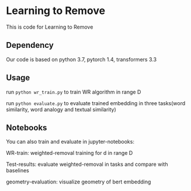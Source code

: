 # Learning to Remove
This is code for Learning to Remove

## Dependency
Our code is based on python 3.7, pytorch 1.4, transformers 3.3

## Usage
run `python wr_train.py` to train WR algorithm in range D

run `python evaluate.py` to evaluate trained embedding in three tasks(word similarity, word analogy and textual similarity)

## Notebooks
You can also train and evaluate in jupyter-notebooks:

WR-train: weighted-removal training for d in range D

Test-results: evaluate weighted-removal in tasks and compare with baselines

geometry-evaluation: visualize geometry of bert embedding
